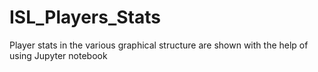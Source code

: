 # ISL_Players_Stats
Player stats in the various graphical structure are shown with the help of using Jupyter notebook 
